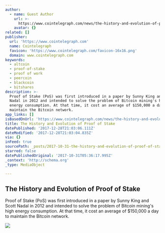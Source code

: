 ```yaml
---
author:
  - name: Guest Author
    url: >-
      https://www.cointelegraph.com/news/the-history-and-evolution-of-proof-of-stake
    avatar: {}
related: []
publisher:
  url: 'https://www.cointelegraph.com'
  name: Cointelegraph
  favicon: 'https://www.cointelegraph.com/favicon-16x16.png'
  domain: www.cointelegraph.com
keywords:
  - altcoin
  - proof-of-stake
  - proof of work
  - peercoin
  - blackcoin
  - bitshares
description: >-
  Proof of Stake (PoS) was first introduced in a paper by Sunny King and Scott
  Nadal in 2012 and intended to solve the problem of Bitcoin mining's high
  energy consumption. At that time, it cost an average of $150,000 a day to
  maintain the Bitcoin network.
app_links: []
isBasedOnUrl: 'https://www.cointelegraph.com/news/the-history-and-evolution-of-proof-of-stake'
title: The History and Evolution of Proof of Stake
datePublished: '2017-12-28T21:03:06.111Z'
dateModified: '2017-12-28T21:03:04.835Z'
via: {}
inFeed: true
sourcePath: _posts/2017-10-31-the-history-and-evolution-of-proof-of-stake.md
starred: false
datePublishedOriginal: '2017-10-31T05:36:17.995Z'
_context: 'http://schema.org'
_type: MediaObject

---
```

<article style=""><h1>The History and Evolution of Proof of Stake</h1><p>Proof of Stake (PoS) was first introduced in a paper by Sunny King and Scott Nadal in 2012 and intended to solve the problem of Bitcoin mining's high energy consumption. At that time, it cost an average of $150,000 a day to maintain the Bitcoin network.</p><img src="https://cointelegraph.com/images/725_aHR0cHM6Ly9jb2ludGVsZWdyYXBoLmNvbS9zdG9yYWdlL3VwbG9hZHMvdmlldy82MTYyZGI0ZjU1NmQyN2JlZjdmYmVjOGZmOGI0MGM5OC5qcGc=.jpg" /></article>